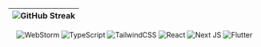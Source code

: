 | ![GitHub Streak](https://streak-stats.demolab.com/?user=lnngn&card_width=1000&theme=transparent&hide_border=true&hide_longest_streak=true&hide_total_contributions=false&border_radius=0) |
| :---: |

<div align='center'>

![WebStorm](https://img.shields.io/badge/webstorm-143?style=for-the-badge&logo=webstorm&logoColor=black&color=94d2bd)
![TypeScript](https://img.shields.io/badge/typescript-%23007ACC.svg?style=for-the-badge&logo=typescript&logoColor=black&color=e9d8a6)
![TailwindCSS](https://img.shields.io/badge/tailwindcss-%2338B2AC.svg?style=for-the-badge&logo=tailwind-css&logoColor=black&color=ee9b00)
![React](https://img.shields.io/badge/react-%2320232a.svg?style=for-the-badge&logo=react&logoColor=black&color=ca6702)
![Next JS](https://img.shields.io/badge/Next-black?style=for-the-badge&logo=next.js&logoColor=black&color=0a9396)
![Flutter](https://img.shields.io/badge/Flutter-%2302569B.svg?style=for-the-badge&logo=Flutter&logoColor=white&color=ae2012)

</div>
